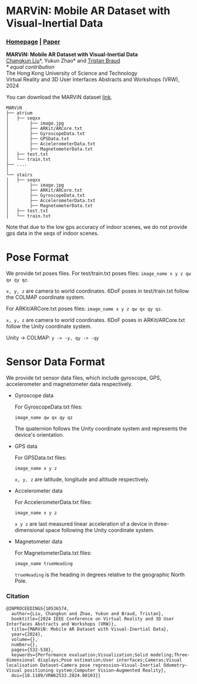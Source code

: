 # MARViN: Mobile AR Dataset with Visual-Inertial Data

### [Homepage](https://lck666666.github.io/research/MARViN/index.html) | [Paper](https://ieeexplore.ieee.org/document/10536574)

**MARViN: Mobile AR Dataset with Visual-Inertial Data** <br>
[Changkun Liu](https://lck666666.github.io)\*, Yukun Zhao\* and [Tristan Braud](https://braudt.people.ust.hk/index.html) <br>
<em>* equal contribution</em><br>
The Hong Kong University of Science and Technology<br>
Virtual Reality and 3D User Interfaces Abstracts and Workshops (VRW), 2024<br>


You can download the MARViN dataset [link](https://hkustconnect-my.sharepoint.com/:f:/g/personal/cliudg_connect_ust_hk/Ek76M4OIy31KrNrizKxlEbIBvlXNQVLv2Ft3vtL9EphwWw?e=3bDJSo). 


```
MARViN
├── atrium
│   ├── seqxx
│        ├── image.jpg
│        ├── ARKit/ARCore.txt
│        ├── GyroscopeData.txt
│        ├── GPSData.txt
│        ├── AccelerometerData.txt
│        ├── MagnetometerData.txt
│   ├── test.txt
│   └── train.txt
├── ....
│
└── stairs
│   ├── seqxx
│        ├── image.jpg
│        ├── ARKit/ARCore.txt
│        ├── GyroscopeData.txt
│        ├── AccelerometerData.txt
│        ├── MagnetometerData.txt
│   ├── test.txt
│   └── train.txt
```
Note that due to the low gps accuracy of indoor scenes, we do not provide gps data in the seqs of indoor scenes.

# Pose Format
We provide txt poses files.
For test/train.txt poses files:
```image_name x y z qw qx qy qz```.

```x, y, z``` are camera to world coordinates.
6DoF poses in test/train.txt follow the COLMAP coordinate system.

For ARKit/ARCore.txt poses files:
```image_name x y z qw qx qy qz```.

```x, y, z``` are camera to world coordinates.
6DoF poses in ARKit/ARCore.txt follow the Unity coordinate system.

Unity -> COLMAP:
```y -> -y, qy -> -qy```

# Sensor Data Format

We provide txt sensor data files, which include gyroscope, GPS, accelerometer and magnetometer data respectively. 

* Gyroscope data

  For GyroscopeData.txt files: 

  ```image_name qw qx qy qz```

  The quaternion follows the Unity coordinate system and represents the device's orientation. 

* GPS data

  For GPSData.txt files:

  ```image_name x y z```

  ```x, y, z``` are latitude, longitude and altitude respectively.

* Accelerometer data

  For AccelerometerData.txt files: 

  ```image_name x y z```

  ```x y z``` are last measured linear acceleration of a device in three-dimensional space following the Unity coordinate system.

* Magnetometer data

  For MagnetometerData.txt files:

  ```image_name trueHeading```

  ```trueHeading``` is the heading in degrees relative to the geographic North Pole.

<h3 id="citation">Citation</h3>
		<pre class="citation-code"><code><span>@INPROCEEDINGS{10536574,
  author={Liu, Changkun and Zhao, Yukun and Braud, Tristan},
  booktitle={2024 IEEE Conference on Virtual Reality and 3D User Interfaces Abstracts and Workshops (VRW)}, 
  title={MARViN: Mobile AR Dataset with Visual-Inertial Data}, 
  year={2024},
  volume={},
  number={},
  pages={532-538},
  keywords={Performance evaluation;Visualization;Solid modeling;Three-dimensional displays;Pose estimation;User interfaces;Cameras;Visual localisation Dataset—Camera pose regression—Visual-Inertial Odometry—Visual positioning system;Computer Vision—Augmented Reality},
  doi={10.1109/VRW62533.2024.00103}}</code></pre>
